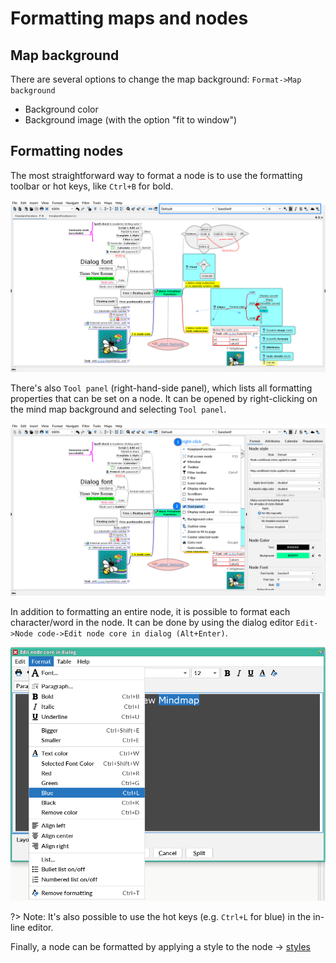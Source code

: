 
# Formatting maps and nodes

## Map background
There are several options to change the map background: `Format->Map background`

* Background color
* Background image (with the option "fit to window")

## Formatting nodes

The most straightforward way to format a node is to use the formatting toolbar or hot keys, like `Ctrl+B` for bold.

![](images/formatting_toolbar-1'10'2.png ':size=200')

There's also `Tool panel` (right-hand-side panel), which lists all formatting properties that can be set on a node.
It can be opened by right-clicking on the mind map background and selecting `Tool panel`.

![](images/right-click_for_Tool_panel-1'10'2.png ':size=200')

In addition to formatting an entire node, it is possible to format each character/word in the node.
It can be done by using the dialog editor `Edit->Node code->Edit node core in dialog (Alt+Enter)`.

![](images/word-level_dialog_formatting-1'10'2.png ':size=200')

?> Note: It's also possible to use the hot keys (e.g. `Ctrl+L` for blue) in the in-line editor.

Finally, a node can be formatted by applying a style to the node → [styles](styles.md)
